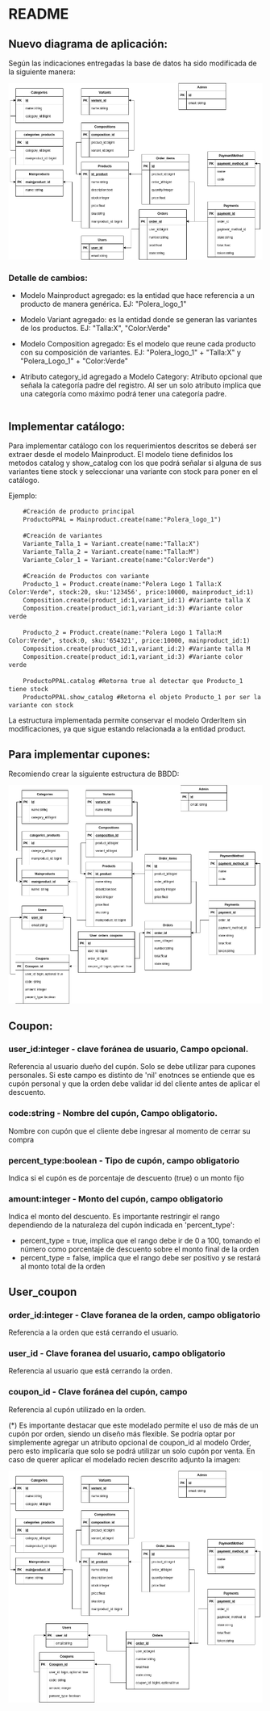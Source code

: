 # README
## Nuevo diagrama de aplicación:
Según las indicaciones entregadas la base de datos ha sido modificada de la siguiente manera:

![BBDD Diagram](app/assets/images/BBDD_diagram.png)

### Detalle de cambios:

- Modelo Mainproduct agregado: es la entidad que hace referencia a un producto de manera genérica. EJ: "Polera_logo_1"

- Modelo Variant agregado: es la entidad donde se generan las variantes de los productos. EJ: "Talla:X", "Color:Verde"

- Modelo Composition agregado: Es el modelo que reune cada producto con su composición de variantes. EJ: "Polera_logo_1" + "Talla:X" y "Polera_Logo_1" + "Color:Verde"

- Atributo category_id agregado a Modelo Category: Atributo opcional que señala la categoría padre del registro. Al ser un solo atributo implica que una categoría como máximo podrá tener una categoría padre.

```
```

## Implementar catálogo:
Para implementar catálogo con los requerimientos descritos se deberá ser extraer desde el modelo Mainproduct. El modelo tiene definidos los metodos catalog y show_catalog con los que podrá señalar si alguna de sus variantes tiene stock y seleccionar una variante con stock para poner en el catálogo.

Ejemplo:
```
    #Creación de producto principal
    ProductoPPAL = Mainproduct.create(name:"Polera_logo_1")
    
    #Creación de variantes
    Variante_Talla_1 = Variant.create(name:"Talla:X")
    Variante_Talla_2 = Variant.create(name:"Talla:M")
    Variante_Color_1 = Variant.create(name:"Color:Verde")
    
    #Creación de Productos con variante
    Producto_1 = Product.create(name:"Polera Logo 1 Talla:X Color:Verde", stock:20, sku:'123456', price:10000, mainproduct_id:1)
    Composition.create(product_id:1,variant_id:1) #Variante talla X
    Composition.create(product_id:1,variant_id:3) #Variante color verde

    Producto_2 = Product.create(name:"Polera Logo 1 Talla:M Color:Verde", stock:0, sku:'654321', price:10000, mainproduct_id:1)
    Composition.create(product_id:1,variant_id:2) #Variante talla M
    Composition.create(product_id:1,variant_id:3) #Variante color verde

    ProductoPPAL.catalog #Retorna true al detectar que Producto_1 tiene stock
    ProductoPPAL.show_catalog #Retorna el objeto Producto_1 por ser la variante con stock
```


La estructura implementada permite conservar el modelo OrderItem sin modificaciones, ya que sigue estando relacionada a la entidad product.

## Para implementar cupones:
Recomiendo crear la siguiente estructura de BBDD:

![BBDD Coupon Diagram](app/assets/images/BBDD_diagram_coupon.png)

## Coupon:
### user_id:integer - clave foránea de usuario, Campo opcional.  
Referencia al usuario dueño del cupón. Solo se debe utilizar para cupones personales. Si este campo es distinto de 'nil' enotnces se entiende que es cupón personal y que la orden debe validar id del cliente antes de aplicar el descuento.  
### code:string - Nombre del cupón, Campo obligatorio.
Nombre con cupón que el cliente debe ingresar al momento de cerrar su compra
### percent_type:boolean - Tipo de cupón, campo obligatorio  
Indica si el cupón es de porcentaje de descuento (true) o un monto fijo
### amount:integer - Monto del cupón, campo obligatorio
Indica el monto del descuento. Es importante restringir el rango dependiendo de la naturaleza del cupón indicada en 'percent_type':
- percent_type = true, implica que el rango debe ir de 0 a 100, tomando el número como porcentaje de descuento sobre el monto final de la orden
- percent_type = false, implica que el rango debe ser positivo y se restará al monto total de la orden 

## User_coupon
### order_id:integer - Clave foranea de la orden, campo obligatorio
Referencia a la orden que está cerrando el usuario.
### user_id - Clave foranea del usuario, campo obligatorio
Referencia al usuario que está cerrando la orden.
### coupon_id - Clave foránea del cupón, campo 
Referencia al cupón utilizado en la orden.

(*) Es importante destacar que este modelado permite el uso de más de un cupón por orden, siendo un diseño más flexible. Se podría optar por simplemente agregar un atributo opcional de coupon_id al modelo Order, pero esto implicaría que solo se podrá utilizar un solo cupón por venta. 
En caso de querer aplicar el modelado recien descrito adjunto la imagen:

![BBDD Alternative Coupon Diagram](app/assets/images/BBDD_diagram_coupon_alternative.png)